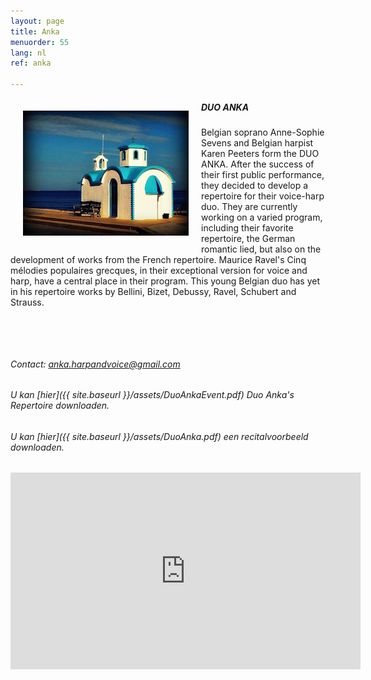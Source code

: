 ```yaml
---
layout: page
title: Anka
menuorder: 55
lang: nl
ref: anka

---
```

<img style="float: left; padding: 20px" src="/assets/eglise.jpg"> 

##### DUO ANKA 

Belgian soprano Anne-Sophie Sevens and Belgian harpist Karen Peeters form the DUO ANKA. After the success of their first public performance, they decided to develop a repertoire for their voice-harp duo. They are currently working on a varied program, including their favorite repertoire, the German romantic lied, but also on the development of works from the French repertoire.
Maurice Ravel's Cinq mélodies populaires grecques, in their exceptional version for voice and harp, have a central place in their program. This young Belgian duo has yet in his repertoire works by Bellini, Bizet, Debussy, Ravel, Schubert and Strauss. 

&nbsp;

&nbsp;

###### Contact: anka.harpandvoice@gmail.com

###### U kan [hier]({{ site.baseurl }}/assets/DuoAnkaEvent.pdf) Duo Anka's Repertoire downloaden.

###### U kan [hier]({{ site.baseurl }}/assets/DuoAnka.pdf) een recitalvoorbeeld downloaden.

<iframe width="560" height="315" src="https://www.youtube.com/embed/J-TRcDCDUyA?rel=0" frameborder="0" allowfullscreen></iframe>
